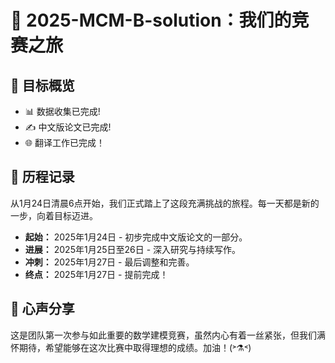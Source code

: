 # 📝 2025-MCM-B-solution：我们的竞赛之旅

## 🎯 目标概览
- 📊 数据收集已完成!
- ✍️ 中文版论文已完成!
- 🌐 翻译工作已完成！

## 📅 历程记录
从1月24日清晨6点开始，我们正式踏上了这段充满挑战的旅程。每一天都是新的一步，向着目标迈进。

- **起始：** 2025年1月24日 - 初步完成中文版论文的一部分。
- **进展：** 2025年1月25日至26日 - 深入研究与持续写作。
- **冲刺：** 2025年1月27日 - 最后调整和完善。
- **终点：** 2025年1月27日 - 提前完成！

## 💬 心声分享
这是团队第一次参与如此重要的数学建模竞赛，虽然内心有着一丝紧张，但我们满怀期待，希望能够在这次比赛中取得理想的成绩。加油！(˃⚗˂)
